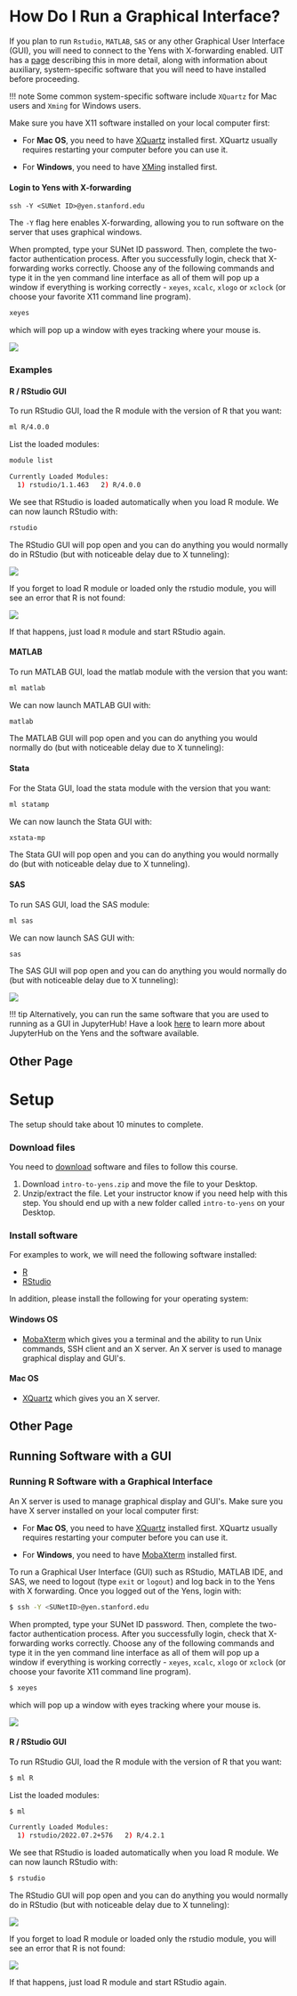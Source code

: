 # How Do I Run a Graphical Interface?

If you plan to run `Rstudio`, `MATLAB`, `SAS` or any other Graphical User Interface (GUI),
you will need to connect to the Yens with X-forwarding enabled. UIT has a [page](https://uit.stanford.edu/service/sharedcomputing/moreX) describing this in more detail,
along with information about auxiliary, system-specific software that you will need to have installed before proceeding.

!!! note
    Some common system-specific software include `XQuartz` for Mac users and `Xming` for Windows users.

Make sure you have X11 software installed on your local computer first:

- For **Mac OS**, you need to
have [XQuartz](https://www.xquartz.org/) installed first. XQuartz usually requires restarting your computer before you can use it.

- For **Windows**, you need to have [XMing](https://sourceforge.net/projects/xming/) installed first.

#### Login to Yens with X-forwarding
```
ssh -Y <SUNet ID>@yen.stanford.edu
```

The `-Y` flag here enables X-forwarding, allowing you to run software on the server that uses graphical windows.

When prompted, type your SUNet ID password. Then, complete the two-factor authentication process.
After you successfully login, check that X-forwarding works correctly. Choose any of the following commands and type it in
the yen command line interface as all of them will pop up a window if everything is working correctly - `xeyes`, `xcalc`, `xlogo` or `xclock`
(or choose your favorite X11 command line program).

```bash
xeyes
```
which will pop up a window with eyes tracking where your mouse is.

![](/images/xeyes.png)

### Examples
#### R / RStudio GUI

To run RStudio GUI, load the R module with the version of R that you want:

```bash
ml R/4.0.0
```

List the loaded modules:

```bash
module list

Currently Loaded Modules:
  1) rstudio/1.1.463   2) R/4.0.0
```

We see that RStudio is loaded automatically when you load R module. We can now launch RStudio with:

```bash
rstudio
```

The RStudio GUI will pop open and you can do anything you would normally do in RStudio (but with noticeable delay due to X tunneling):

![](/images/rstudio-gui.png)


If you forget to load R module or loaded only the rstudio module, you will see an error that R is not found:

![](/images/rstudio-err.png)

If that happens, just load `R` module and start RStudio again.
#### MATLAB
To run MATLAB GUI, load the matlab module with the version that you want:

```bash
ml matlab
```

We can now launch MATLAB GUI with:

```bash
matlab
```

The MATLAB GUI will pop open and you can do anything you would normally do (but with noticeable delay due to X tunneling):

#### Stata
For the Stata GUI, load the stata module with the version that you want:

```bash
ml statamp
```
We can now launch the Stata GUI with:

```bash
xstata-mp
```

The Stata GUI will pop open and you can do anything you would normally do (but with noticeable delay due to X tunneling).

#### SAS

To run SAS GUI, load the SAS module:

```bash
ml sas
```
We can now launch SAS GUI with:

```bash
sas
```

The SAS GUI will pop open and you can do anything you would normally do (but with noticeable delay due to X tunneling):

![](/images/sas-gui.png)

!!! tip
    Alternatively, you can run the same software that you are used to running as a GUI in JupyterHub! Have a look [here](/yen/webBasedCompute.html) to learn more about JupyterHub on the Yens and the software available.


## Other Page
# Setup

The setup should take about 10 minutes to complete. 

### Download files
You need to <a href="https://drive.google.com/file/d/1rhW5gJKK59oPo99S6aR0ltipbz9rBmZS/view?usp=drive_link" target="_blank">download</a> 
software and files to follow this course.

1. Download `intro-to-yens.zip` and move the file to your Desktop.
2. Unzip/extract the file. Let your instructor know if you need help with this step. You should end up with a new folder 
called `intro-to-yens` on your Desktop.

### Install software
For examples to work, we will need the following software installed:
- <a href="https://www.r-project.org/" target="_blank">R</a>
- <a href="https://www.rstudio.com/products/rstudio/download/" target="_blank">RStudio</a>

In addition, please install the following for your operating system:
#### Windows OS
- <a href="https://mobaxterm.mobatek.net/" target="_blank">MobaXterm</a> which gives you a terminal and the ability to run Unix commands, SSH client and an X server. An X server is used to manage graphical display and GUI's.  

#### Mac OS
- <a href="https://www.xquartz.org/" target="_blank">XQuartz</a> which gives you an X server. 

## Other Page
## Running Software with a GUI

### Running R Software with a Graphical Interface
An X server is used to manage graphical display and GUI's. Make sure you have X server installed on your local computer first:

- For **Mac OS**, you need to 
have <a href="https://www.xquartz.org/" target="_blank">XQuartz</a> installed first. XQuartz usually requires restarting your computer before you can use it.

- For **Windows**, you need to have <a href="https://mobaxterm.mobatek.net/" target="_blank">MobaXterm</a> installed first. 

To run a Graphical User Interface (GUI) such as RStudio, MATLAB IDE, and SAS, we need to logout (type `exit` or `logout`) and log back in to the Yens with X forwarding.
Once you logged out of the Yens, login with:

```bash
$ ssh -Y <SUNetID>@yen.stanford.edu
```

When prompted, type your SUNet ID password. Then, complete the two-factor authentication process.
After you successfully login, check that X-forwarding works correctly. Choose any of the following commands and type it in 
the yen command line interface as all of them will pop up a window if everything is working correctly - `xeyes`, `xcalc`, `xlogo` or `xclock` 
(or choose your favorite X11 command line program).


```bash
$ xeyes
```
which will pop up a window with eyes tracking where your mouse is.

![](/images/xeyes.png)


#### R / RStudio GUI

To run RStudio GUI, load the R module with the version of R that you want:

```bash
$ ml R
```

List the loaded modules:

```bash
$ ml 
```

```bash
Currently Loaded Modules:
  1) rstudio/2022.07.2+576   2) R/4.2.1
```

We see that RStudio is loaded automatically when you load R module. We can now launch RStudio with:

```bash
$ rstudio
```

The RStudio GUI will pop open and you can do anything you would normally do in RStudio (but with noticeable delay due to X tunneling):

![](/images/rstudio-gui.png)


If you forget to load R module or loaded only the rstudio module, you will see an error that R is not found:

![](/images/rstudio-err.png)

If that happens, just load R module and start RStudio again.

